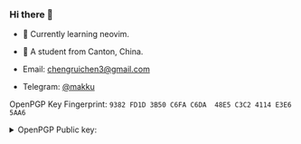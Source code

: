 ### Hi there 👋

<!--
**chenrry666/chenrry666** is a ✨ _special_ ✨ repository because its `README.md` (this file) appears on your GitHub profile.

Here are some ideas to get you started:

- 🔭 I’m currently working on ...
- 🌱 I’m currently learning ...
- 👯 I’m looking to collaborate on ...
- 🤔 I’m looking for help with ...
- 💬 Ask me about ...
- 📫 How to reach me: ...
- 😄 Pronouns: ...
- ⚡ Fun fact: ...
-->

- 🌱 Currently learning neovim.
- 📖 A student from Canton, China.


- Email: <chengruichen3@gmail.com>
- Telegram: [@makku](https://t.me/makku_n)

OpenPGP Key Fingerprint:
 `9382 FD1D 3B50 C6FA C6DA  48E5 C3C2 4114 E3E6 5AA6`

<details><summary>OpenPGP Public key:</summary>
<p>
<pre><code>
-----BEGIN PGP PUBLIC KEY BLOCK-----

mQINBGPFCJMBEADO0nJ9y27PfNhXnhYuUGxwqs+UntbEstHd8308awcHFpVbUiQ2
iqo1g7QpLP0COauhPE51u6qzAY6F4VD0rwvpdEv6PPxj+FkL05upZNyNXM2UwFiG
XgbPkSuPVOsIYv813FrBtbbGpnXslHqjjcqugpSwfYppDD1dE02VBFSy65Rxp7I7
kNPyMDThmJnCeuy8UqQg/kMET11maofxjSymsXUbvipm7DF9PKUN4Ik50wc1JHrn
o+bWu5hAkGaL8yzuYP/M2N6ce/8bhomvhQqc2sHEJIORtW+wFGIbQt5F/3roaOOb
tDUobcuWttpnJvZL/K6ltDME1zGWRXBjRbX8q77AQdM1x90UY3tO/7gC0oP9aiH3
p/e3179XNEUbzYlN8CwYhE3HCE2znLlWLpDVvyyV+RIdePCYppmvvFBtxH9NhAt9
PqDC9vCZe8TKj4l7D9q1w960bQl8LfODGE62k6bd8U0qvWXlH36JcgLT07ToDPzu
rvf92tSQdVb6Eaq9DQCJG2BbeYjvvl/QZpZTEzb2TX1jzMFly6dAw6pkdML8sZFc
CxYqmNwS3bqYUxV9Lm4QUAq6ZBLsM8CPVvukZbcjH14Bv9aCLpRXwiGg1QOrWacp
bsP4xzqrracwcjFTkE57dlwC1WtVEGjSxF7TKZObR2PTX3cND2lm+aPMzwARAQAB
tCRjaGVucnJ5NjY2IDxjaGVuZ3J1aWNoZW4zQGdtYWlsLmNvbT6JAlEEEwEIADsC
GwMFCwkIBwIGFQoJCAsCBBYCAwECHgECF4AWIQSTgv0dO1DG+sbaSOXDwkEU4+Za
pgUCY8UodgIZAQAKCRDDwkEU4+ZaphvvD/0RT6t0igFyQ8DUyJ6sBl2RJcCfvFQd
xhLm4Tsw2TQTJbRVQShKJMe4osePlXrnUfZRi5MrbgE8TdaoBfAt+016oylFLRmE
D3O7aqV/X38vQVdAPdSAMkxlFfTHYLuGtxagd7uireU2nRDTEUur2mmF2I+12gbY
8WTRQL/KayF4CmJfyChdzTHLcQkVeI2E9k44sJJEz0IZfRMWnJHBewrBATRrtEkq
3wbx4s+22+oeDHc/JcnKByWxRPb+yhkt0Fby42Uogoga+j+2ORVDvcRhkniGIotB
NHnrotAkc2kGqjqrArM7+AhflCp1AB7omgHKALZD4+PwB5oJloBFdVCWlTsUG1KY
kEjBggHCvwSdxk3l5kE6hdLJPBGPu41aLXHCkCkn5gymWif4HlxK5eSPZ6KlnxtQ
P839f7AJuAw80Gs85rkw4MnR7lNBKMVmPqW3yN6X6IgIiHxLvmsvKfQWbrFPcGvc
KBCEzPzgBKtT/Dv1NRcXx4avqEuv/+dgxHw4CsBTnrY88npDqoiLmRM6EbXUi2aI
BZ+/dchCQYbyvAfLkNzaR6i31m7CosWV9GshbdRbUrZ7r8RVlphAdRzDWxFxOdlq
NLO/boaUq3BfezQZ4bdCv26LacrjrNuRq4kqMf4aLk4J8ETBWF9kmmDyGIpVLzM/
ZK/7aQ8iLLiDcbkBjQRjxQmJAQwAw9SNWigq18SJWA6Gdz4OMa4Sw0CB+wXYoA/v
fPKBaG6j+G9Z5ypchxwBIBOiRD+6QxlzMuGzrnZs/22k6lWvm2cXLZa6mi65IIKk
oKFon4GTvN8cZh06jGI1CGWZvSHWUNiqjkQJ8Zfc6diP2Xn5O2TXNUGFueAxh2mf
V7sjvkPdAvGH8eiTSQyXLoVjjGZxmJr0wyh5fojStYmwDVPcybLkv9SKtzISgCTL
Hqd32Eo1ug2AuET/sT7tOydf6ln8ZPfKbXWIBHhGanDodQdifmTzaDh+MjCOecBQ
FhU9Tb8Tp7Bbp09cL3VrfPsvlqu9vQTwHGW7TaSdta/gnmGnmHwhnCMOwnFpXFLZ
Rl9DwNMUsZufmFxWID/WDffezTu0lElVqv5r/iznMOxLDPmYekYvT86JLPQCXhx1
oV2bSPTfUbswQqcdcQRvQgpxwOlaA20nbgMJuCeNH0ADJ1xpvr075tXbmLactOjJ
JZifx7rqFr9vtqUxnptoH1jjPwLjABEBAAGJA+wEGAEIACAWIQSTgv0dO1DG+sba
SOXDwkEU4+ZapgUCY8UJiQIbAgHACRDDwkEU4+ZapsD0IAQZAQgAHRYhBCG7GjMq
A2XSC8iY5r3SqWOAIwVhBQJjxQmJAAoJEL3SqWOAIwVhT3kL/1TFVczhiAPHovSu
SV4ZrpdspNomUs6u1AIY1P5erUN8UHyhPGZNgDroKfyi8Lt0Y/34UkH5Z3ca3lIz
JgNYxbmfUR+P62atLexOHY0VGjPnZMKHPADeSSXl02t2Jwi40EhFAHif8kl1+hxK
geITHGln9JU83A3pbEtDun7ty23+1tpVdkvoWtR4pPFme+KnBoXB3MyxePEridF/
1WbnXSaa4n6CsgRvUU+Kgtuyqgy03XHfTdWR22u7Czu+J0HveTnjV/4Noxw+GPwi
8uBgQh4qnnsRKjVsD93W6cjl6tphH4U4T71RkyKtnaLskoLcvfPigbQyIO+Of6XH
xNXoxp760ZmGv7tx6a+xVmJJOmt2YqVyk2g4P64MRUT7qym/Nd3kfxRYriLHHFJP
vnKr0cpoBZFMCKX2yVmMkukZdpB2yvS1WE0XyJoLiXxjjPez+da6M+dVrzjetFZ/
YRW0erOYr9gjHuD0+uPYSDEi3INKPdIxBML/vMB8eIrGJBKC2fezEAC0vzIw/ouY
sRw9VLIRm9Aycqlw9/l1X0ccyXKi3LA3XGjODiCnL/lIVnp2LJ3+kBf8izTLJNmj
pvb+RTsknluioSo+gkQcxQ0Wt/vQiIsyGDofmYLvsY9VsRXVUoV1Cfo3wl6HGwlM
1hYt2WgKdDCIu+mILToLQ2VAt4AfVpjPbgXVQKd5dZK2Ig8G12g3VOoANR0D9qBj
4h6SLahXO6NUaUQZ0+tkLNW/RKNGvPj7W2VVZNvIvSqTjT/80PMZnpbPSp+VSlK5
FX8g84Ejzd3n3CzXREO0QDAobN/dWR7mZ7wbYUxF9Wn8FTmrZpVB9IVwK3eTt7oG
iMYSeuZ2veIT2eZhy8JbgwN8G0bvVNCVkUHDkn11hSbCheJwyTxU2RXsWuVBfdD6
U1Iud225g9ZDOaLgMI9zvBlAm3h8RRNc/OBJJLtGcYwrd550bbAIssnuMDm2Ud4I
JXRQLbiJD+T+M0zif6Mt2JU+gQfJDxzQkxXUj4FFHF/5Cwn8c5MMpJMJYqfHOgFS
g8U6ZVE7ZuPSLKfB8YQTBaEAvOdvFHPIKbuFtJBYh2/QbDSHnB9qcJJniaBsTYLn
ljlP+snU62lSJBfwaz8+jSF/zTlDo+2h2XzFPyqNa+Gzcp5B6QLyzhEJmHywfy4W
s8ZffNjujgoyWE5mfnk3k5ICnwZK1s/G9bkCDQRjx5jXARAArjh8VUN8G2uIGDVk
lgLYd24LCorCNWLPbSRf8OMeOMUp/OcDTmuczIU6ZhZa6RRegpYMI9quOEm1HEtC
4IPUKge5gNyvQoXAVRYJRQk+vYPf7hstiAuV1QmAVWwUdw04Ky6+SMvjPtFgYRmT
HPwpDkljIdaMktgdYzeFi98VSSKLUeapTzZ8CmM4YtJierMYOe3RiLmg34Ai9fZz
/egH79XZ7j3/FmPlZt9aW45hZUS1Pq0F4sVOf3xX/JHrG5c4cbDHKV1OQsuXVjxy
mYtQUHybkBnU67pn+kpmWKXd7hSt017a8QJbLycdkOFe1pp0W3Gm/UMpXixAAGGU
GBcvlnxZ6/CHNk5T8VStd0PJmNV71WC+YV37E38O5LgELQBG9UMF2B/233C3tmkE
yf750A6gLq/w8njJ6ruvp1VQpoU/SlY4fWPhQ4l1IB9pb+wykaK60CsfMTbhpslG
C2L+JlHXkAbQEUI958hoOvrRYoNADULfM9NnNZvgCSlq2KKoEh9JMK9g1REjee8u
l7HT8hXCgirV+3Kz9az0neePofv9Vn5x91VOW4Zo3umf61Epx0Qj0ZukTaadCPVw
bB5dxsGtlOc7zz+5H1zlBtmele64Wrq9etwzOozQyv/segKBnV1xR16Bd8t4EBSw
FjbRlw/oMqTAD6+keFVKBr9nFNcAEQEAAYkEbAQYAQgAIBYhBJOC/R07UMb6xtpI
5cPCQRTj5lqmBQJjx5jXAhsuAkAJEMPCQRTj5lqmwXQgBBkBCAAdFiEE28i8jYst
78KZ1tFzJbMqsiHnzWEFAmPHmNcACgkQJbMqsiHnzWECoQ//cbi7ovaWbf27OGKv
cpXpd46HGL4AyD4WJzsGKtXc6kgDUwxYZLa35Qmm7RIMmJ5Qv5y/mmlhemZ8RFgE
EDcrprAbcdCpmI2W2545zGcVuqLUOW69B7DTUaMBgxiJBXcUmZJxRQ87hj1IiD1J
VtrbSiBzeUf/Od+n71pLWJdNmQenQlGb8zAPTx3MSHxyylkahuDzuXWg6C/zgEcK
hw1ST2YNbyvN8JGDTll+cG6XAVmCznd6iRxPbkmZD55QXgRC1KSILsW/f9jcQaIp
rbqI02L9iKpLEb0RwjhAg5Y54KaO7jTonj/IsX5vyEajnklEWvBPrTRIDQBSHlCb
rdlLjXAFQhSVh/Op0Xo7R2ON1rIeZ1gEgqSNuJswCulcekfAsxKXp6oR9nk3l/1s
mDYi+EWtnrTxDspdQH9Zo99xARA51hqP0o7SHnsIzHvZDbjWOhvGmNBkd+xeoL5S
rOcOz5loegzLDbmoWV5bwAxmD0p2/rA5kClhnoV1kHRunrL9vai25lej8RSDwG8s
EZ1JXketAqM+Vuc5P+OnoM9RFATR5IInrMZgKnf+Q95Q3UaLH/lEgILc/2uG0wbv
UnLdKNSARevQEG04/FUz2WRgYm1rqY+2A3htoy3a8FDHipOyXr+8qhhwo+ymJLyY
VK/WHvB4PMN87jIBsWO/Nk2ojvqdShAAnyy2qShzNAilTbLqUtdoBaUmo6I4k+dQ
bKTfhDWqnVhfIYNqnfZkEwX7buvT/x5HSPGb5dCEtDxyJnPlNpOQ8u0QKSB+fiWo
PpslLTjEkB/Qxrn/Mttl3iWxFf8KIa4X2+8JlNXpNg7X2RT6OWAS6LSvzrxIDQvA
VKJUFsueMkklQ6wAZVYxk5t6QP63psJ4Ielrb05CFYNbI0gUk93U5ITs6dQ0zFzu
savO2ibEDX5T9vxYQNMhAa4ajLATkQsEqO1HJbQPBooC+C36yVxGE+K24xHn+OXo
UBKx753/zQIuU1zB5nfuBjcmFYaE3zgTh25bU7t9k2dOk5SxKHrWkh5wfK5LzvKU
AyjCeoD1v3NbXkfD2IYJJFhBh7tP+UJi/dv1DpTyFFGm1i8NKoa38M1s0bBXrojK
gJJ8ldgM2vFVwOPe1wo/+Oel6G3K8NSxr4ViKSvyCqpY5IGKqKb3QJraVCNRV2n2
NMqn1r2M+VLIJqrhsWYJE3UbxC64/8Q9kD4kiEPMcTzqOt/tryLMRzEdJtwdXEfN
XObzI2fpvEQp4ulX6BChY7tHKSlE/mwuScgYK8VxtokxNTmxaQbR+vcJIwKnO6l4
xFqLGiqrhRtM+9sDbfdBy2APnkdXMZWPAKDpXQYpl0IWkYsbWd97YBobgIx+riUr
R3zvRj93Zka5AY0EY8mG9gEMAMF1Lekm8vgjjjWLyrsNUH50oyIcCUH+VJNqfHyE
Yl7d7zMhXaGeZbRx+Z/hB2be0jM+qSRJE3ZdTfn8V9bZyuIJqrZfTVhp7ShzhVHw
RiunwJI5EPJ8OE4GtfRbhR2Wxv80ejD3SWkoYADn9o1aPsv94p/yGArb/WbsTd4I
W1Jhj8nZMmOozbLw+fZ3UcSPkopMG36mDev78yfMaNuGwJjQoueWMDeN2a5Ejp7B
E8N6dF1ldExYnijWfnrJExbUn4TarZeK/4zMpmpBeRHp9yA04i60eRvlkteMC1B1
F0PQeXtQu8VDUpFmMjrhSukYfO2X2ttHkB8lORW1I7PekAq7O8RDJtxRE47NMhI1
6yixIpD2u9WtMs2niFN6WX88EwSA/SvJlq2o9sykyCVmP29VVduObhMxtxCaDgOv
R1tNVwKe6YYQZezbGRN6aimpqBtEdGqxO9iB0ZLz7hEUy9fTl5vys93XOlK0T8Mw
xEN3dvPNBzZgdHwbm4FaiG0QDwARAQABiQI2BBgBCAAgFiEEk4L9HTtQxvrG2kjl
w8JBFOPmWqYFAmPJhvYCGyAACgkQw8JBFOPmWqaXWw//dpejV37UStIhaUaKKrNK
od3T7+Ccv8Yhg6tw8+0ExSLC4pHyM0LIqFBYL5pkO9KOmn699GKMHgwtGebmdpG8
zCQ8r+aErZ3sziQ5HHzBm2QxnjASkn0owvxcDu3jFMS02KUNiynCG8E40ZhcR9R7
NouR1Ah2Haa5HWlbAZb0bSG9wOVSBXt0iNfiOewmlh47Da/eHGMDLcAs/F9ACPfQ
JNuDYbicFA5cKBE62OdyYJbjcaeMY+MjfHSeP9UaG2kSbvO71QTZYBmcRfkP5wSb
lbacbdgwQfXvDA5amj5SGYUJ7UwyH1+ban7w05WkCwSZmEuVX4Qi9KPlH7aUMPZF
laVwg3JZwne6hfa7hTGtgt99S3zLOYZMveDZNZZUqdAZlYSRA7oNHzhz5EaG4fnp
cYTJnc+hoWFSdGR5webEJk/hH1pa04FCrXcX9U2JJUC7NkfkmMEl5kP8uyllFjm8
8jHjyoxUHVdjvTLJTeAcc1mXeDZ7G1RjeRTHoDp6tVqxG/DdSFcguTphefP4lUAR
B4O8br1aBcOXrR8hjwEF6WKkUF/QgU/B/wvJxvijWnX+DGfXGP9kxDEdQ6xHnQry
a2gC98U/P8Ght96zZxsdiJj1IP8Fgkf1spek6oHFS0x0jvHjfa8fDRcKH2psN/iK
kfqoSVeGA3APxu4t5DnVlXy5AY0EY8mHKgEMAKsd+JS9Svuspmwh6Sz8Il9/Hmfn
CRznjCGyncs9RhQGFN4RIu/HwcG2E4IoCgAgqFHhmqoRJ3gV1IXGHd4ekYGb9svn
R0Mml3x7+jqI20yZbBZzaf/Z+edvYyPBzjsiirUhvl1V+PWJV4+vQAFGAaOkKHPh
2DrfCIxEm/MUn5bKRuiYBhAjlgANB2RQApgINFB4kdyd0poRqdOXZppBqoVCl0mH
Yv7gwHHChaUUilWyhwanDJRwDVHJMfqLgWy5S1Xx1+Myx+ej/xFGnr4EzbeJlldT
bwcQzWDoZJb0ID5fuuOSNcm2vc2Qye7A3g63UAIClHK8P9CFaFh4c9ezzZtUgoKp
y1ka+PlCmwQ2so/hmR64cud9Ae5vT5olc6fWmaeIL1uuNYSwucv4Wqiw6eZitIVa
o8NV5HffLu9S58HneamzhHK/dZ0Kj7ccZJbpKWQ1tyLtHWdoSR2gh4qtmkKO8lm1
SBfbQoyGYz70jcb4uezeq2G/vA9uMqxJO54EswARAQABiQI2BBgBCAAgFiEEk4L9
HTtQxvrG2kjlw8JBFOPmWqYFAmPJhyoCGyAACgkQw8JBFOPmWqZwdQ//SE+Wf5mP
4pS8U0pBDmPVBKslou1UyxrTlemnlX5ig6RKNGmZd2jGYKerHqa2xFThSfm8UWGr
HY6XSTnzUQfobxSsyOXSJVJya3EiTTcDQAn7WpoBYmer242nIZkYDeO592Tfj6t8
k5BIw47+t4wn3waEPJILkT6tAnfueOTgiyUntuD+5rnvEMN3rmTxugq6nyZuHB/O
sy9VYohAyxe8uY79iyAIg/sk5U9MuJCqENAP0PRFs9/dZYdWPDeLkqh4HHUO1mn0
7feuQau0abTPg/sUCVEGfSq3auyWGudFm9HTvIGvwnhWDd3vGhcZNaugodvK2Cgp
3GSyYxHRfgg7xBerSumPT5kuz/PC960x3VhapwxaZdx1YB3YwGc2fuCumx2IVw+x
AmZQmdhQaYhRmUJfaJtQb46uS9iecEZW+heFYNvcFnzY88OFjp2h0smI85tH58T1
YbW8BWSrMf5jGKADaK53/OcFB7zj9i340ztRRPb2RhK0jwTvFQFCA8wH560ohOHi
aJ1fTTfLCbhMNDk9la5yKPxdRQiFZQDu50X4bO7aZVv59Yd86awqo+mxfb8MkhMQ
T5HctJIidH9Nhyo2J6BfbHYHNQ2668i2Ul2h0LVlx2RTW3vvNyEn0jn/Gg490vVl
VBFPjEe9rCKk4GD5XFkge1l9wKZCXViTTRo=
=dBXx
-----END PGP PUBLIC KEY BLOCK-----
</code></pre>
</p>
</details>
